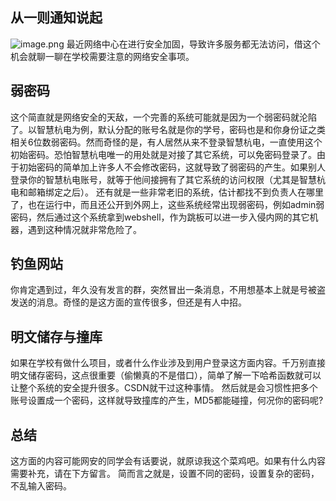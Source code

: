 ## 从一则通知说起

![image.png](https://cdn.nlark.com/yuque/0/2021/png/2596791/1624700347288-f1016bfc-0c66-4119-a16c-105287aae231.png#clientId=ucd1b3830-a8fa-4&from=paste&id=ub32e4564&originHeight=827&originWidth=951&originalType=binary&ratio=1&size=268817&status=done&style=stroke&taskId=u09f8e055-8a8e-4747-9ecb-a94a0b8d9a0)
最近网络中心在进行安全加固，导致许多服务都无法访问，借这个机会就聊一聊在学校需要注意的网络安全事项。

## 弱密码

这个简直就是网络安全的天敌，一个完善的系统可能就是因为一个弱密码就沦陷了。以智慧杭电为例，默认分配的账号名就是你的学号，密码也是和你身份证之类相关6位数弱密码。然而奇怪的是，有人居然从来不登录智慧杭电，一直使用这个初始密码。恐怕智慧杭电唯一的用处就是对接了其它系统，可以免密码登录了。由于初始密码的简单加上许多人不会修改密码，这就导致了弱密码的产生。如果别人登录你的智慧杭电账号，就等于他间接拥有了其它系统的访问权限（尤其是智慧杭电和邮箱绑定之后）。
还有就是一些非常老旧的系统，估计都找不到负责人在哪里了，也在运行中，而且还公开到外网上，这些系统经常出现弱密码，例如admin弱密码，然后通过这个系统拿到webshell，作为跳板可以进一步入侵内网的其它机器，遇到这种情况就非常危险了。

## 钓鱼网站

你肯定遇到过，年久没有发言的群，突然冒出一条消息，不用想基本上就是号被盗发送的消息。奇怪的是这方面的宣传很多，但还是有人中招。

## 明文储存与撞库

如果在学校有做什么项目，或者什么作业涉及到用户登录这方面内容。千万别直接明文储存密码，这点很重要（偷懒真的不是借口），简单了解一下哈希函数就可以让整个系统的安全提升很多。CSDN就干过这种事情。
然后就是会习惯性把多个账号设置成一个密码，这样就导致撞库的产生，MD5都能碰撞，何况你的密码呢?

## 总结

这方面的内容可能网安的同学会有话要说，就原谅我这个菜鸡吧。如果有什么内容需要补充，请在下方留言。
简而言之就是，设置不同的密码，设置复杂的密码，不乱输入密码。

